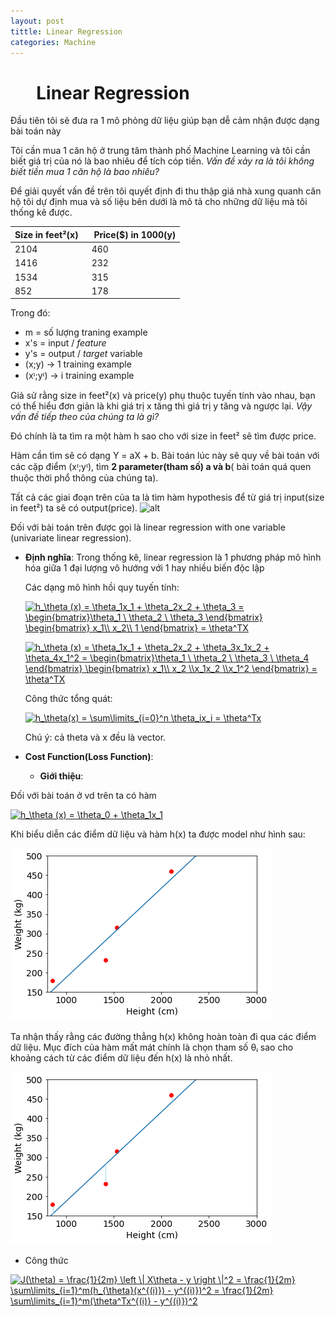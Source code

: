 ```yaml
---
layout: post
tittle: Linear Regression
categories: Machine
---
```


# &ensp; &ensp; Linear Regression

Đầu tiên tôi sẽ đưa ra 1 mô phỏng dữ liệu giúp bạn dễ cảm nhận được dạng bài toán này

Tôi cần mua 1 căn hộ ở trung tâm thành phố Machine Learning và tôi cần biết giá trị của nó là bao nhiêu để tích cóp tiền. *Vấn đề xảy ra là tôi không biết tiền mua 1 căn hộ là bao nhiêu?*

Để giải quyết vấn đề trên tôi quyết định đi thu thập giá nhà xung quanh căn hộ tôi dự định mua và số liệu bên dưới là mô tả cho những dữ liệu mà tôi thống kê được.

|Size in feet²(x) |&ensp; Price($) in 1000(y)|
|-----------------|:-------------------------|
|2104             |&ensp;460                 |
|1416             |&ensp;232                 |
|1534             |&ensp;315                 |
|852              |&ensp;178                 |

Trong đó:
* m = số lượng traning example
* x's = input / *feature*
* y's = output / *target* variable
* (x;y) → 1 training example
* (xᶦ;yᶦ) → i training example

Giả sử rằng size in feet²(x) và price(y) phụ thuộc tuyến tính vào nhau, bạn có thể hiểu đơn giản là khi giá trị x tăng thì giá trị y tăng và ngược lại. *Vậy vấn đề tiếp theo của chúng ta là gì?*

Đó chính là ta tìm ra một hàm h sao cho với size in feet² sẽ tìm được price.

Hàm cần tìm sẽ có dạng Y = aX + b. Bài toán lúc này sẽ quy về bài toán với các cặp điểm (xᶦ;yᶦ), tìm **2 parameter(tham số) a và b**( bài toán quá quen thuộc thời phổ thông của chúng ta).

Tất cả các giai đoạn trên của ta là tìm hàm hypothesis để từ giá trị input(size in feet²) ta sẽ có output(price).
![alt](https://camo.githubusercontent.com/7cf14a413358a6a4ee293ea0443d5420ca6a8cbb/68747470733a2f2f616e756a64757474392e6769746875622e696f2f6173736574732f696d616765732f706f7374732f323031382f534c2e706e67)

Đối với bài toán trên được gọi là linear regression with one variable (univariate linear regression).
*   **Định nghĩa**:
    Trong thống kê, linear regression là 1 phương pháp mô hình hóa giữa 1 đại lượng vô hướng với 1 hay nhiều biến độc lập

    Các dạng mô hình hồi quy tuyến tính:

    <a href="https://www.codecogs.com/eqnedit.php?latex=\inline&space;h_\theta&space;(x)&space;=&space;\theta_1x_1&space;&plus;&space;\theta_2x_2&space;&plus;&space;\theta_3&space;=&space;\begin{bmatrix}\theta_1&space;\&space;\theta_2&space;\&space;\theta_3&space;\end{bmatrix}&space;\begin{bmatrix}&space;x_1\\&space;x_2\\&space;1&space;\end{bmatrix}&space;=&space;\theta^TX" target="_blank"><img src="https://latex.codecogs.com/gif.latex?\inline&space;h_\theta&space;(x)&space;=&space;\theta_1x_1&space;&plus;&space;\theta_2x_2&space;&plus;&space;\theta_3&space;=&space;\begin{bmatrix}\theta_1&space;\&space;\theta_2&space;\&space;\theta_3&space;\end{bmatrix}&space;\begin{bmatrix}&space;x_1\\&space;x_2\\&space;1&space;\end{bmatrix}&space;=&space;\theta^TX" title="h_\theta (x) = \theta_1x_1 + \theta_2x_2 + \theta_3 = \begin{bmatrix}\theta_1 \ \theta_2 \ \theta_3 \end{bmatrix} \begin{bmatrix} x_1\\ x_2\\ 1 \end{bmatrix} = \theta^TX" /></a>

    <a href="https://www.codecogs.com/eqnedit.php?latex=\inline&space;h_\theta&space;(x)&space;=&space;\theta_1x_1&space;&plus;&space;\theta_2x_2&space;&plus;&space;\theta_3x_1x_2&space;&plus;&space;\theta_4x_1^2&space;=&space;\begin{bmatrix}\theta_1&space;\&space;\theta_2&space;\&space;\theta_3&space;\&space;\theta_4&space;\end{bmatrix}&space;\begin{bmatrix}&space;x_1\\&space;x_2&space;\\x_1x_2&space;\\x_1^2&space;\end{bmatrix}&space;=&space;\theta^TX" target="_blank"><img src="https://latex.codecogs.com/gif.latex?\inline&space;h_\theta&space;(x)&space;=&space;\theta_1x_1&space;&plus;&space;\theta_2x_2&space;&plus;&space;\theta_3x_1x_2&space;&plus;&space;\theta_4x_1^2&space;=&space;\begin{bmatrix}\theta_1&space;\&space;\theta_2&space;\&space;\theta_3&space;\&space;\theta_4&space;\end{bmatrix}&space;\begin{bmatrix}&space;x_1\\&space;x_2&space;\\x_1x_2&space;\\x_1^2&space;\end{bmatrix}&space;=&space;\theta^TX" title="h_\theta (x) = \theta_1x_1 + \theta_2x_2 + \theta_3x_1x_2 + \theta_4x_1^2 = \begin{bmatrix}\theta_1 \ \theta_2 \ \theta_3 \ \theta_4 \end{bmatrix} \begin{bmatrix} x_1\\ x_2 \\x_1x_2 \\x_1^2 \end{bmatrix} = \theta^TX" /></a>

    Công thức tổng quát:

    <a href="https://www.codecogs.com/eqnedit.php?latex=\inline&space;h_\theta(x)&space;=&space;\sum\limits_{i=0}^n&space;\theta_ix_i&space;=&space;\theta^Tx" target="_blank"><img src="https://latex.codecogs.com/gif.latex?\inline&space;h_\theta(x)&space;=&space;\sum\limits_{i=0}^n&space;\theta_ix_i&space;=&space;\theta^Tx" title="h_\theta(x) = \sum\limits_{i=0}^n \theta_ix_i = \theta^Tx" /></a>

    Chú ý: cả theta và x đều là vector.

* **Cost Function(Loss Function)**:

    * **Giới thiệu**:
    
Đối với bài toán ở vd trên ta có hàm 

<a href="https://www.codecogs.com/eqnedit.php?latex=\inline&space;h_\theta&space;(x)&space;=&space;\theta_0&space;&plus;&space;\theta_1x_1" target="_blank"><img src="https://latex.codecogs.com/gif.latex?\inline&space;h_\theta&space;(x)&space;=&space;\theta_0&space;&plus;&space;\theta_1x_1" title="h_\theta (x) = \theta_0 + \theta_1x_1" /></a>

Khi biểu diễn các điểm dữ liệu và hàm h(x) ta được model như hình sau:

![alt](https://raw.githubusercontent.com/kangdoung/kangdoung.github.io/master/images/demo_gr.png)


Ta nhận thấy rằng các đường thẳng h(x) không hoàn toàn đi qua các điểm dữ liệu. Mục đích của hàm mất mát chính là chọn tham số θᵢ sao cho khoảng cách từ các điểm dữ liệu đến h(x) là nhỏ nhất.

![alt](https://github.com/kangdoung/kangdoung.github.io/blob/master/images/cost_func.png?raw=true)

   * Công thức
    
<a href="https://www.codecogs.com/eqnedit.php?latex=\inline&space;J(\theta)&space;=&space;\frac{1}{2m}&space;\left&space;\|&space;X\theta&space;-&space;y&space;\right&space;\|^2&space;=&space;\frac{1}{2m}&space;\sum\limits_{i=1}^m(h_{\theta}(x^{(i)})&space;-&space;y^{(i)})^2&space;=&space;\frac{1}{2m}&space;\sum\limits_{i=1}^m(\theta^Tx^{(i)}&space;-&space;y^{(i)})^2" target="_blank"><img src="https://latex.codecogs.com/gif.latex?\inline&space;J(\theta)&space;=&space;\frac{1}{2m}&space;\left&space;\|&space;X\theta&space;-&space;y&space;\right&space;\|^2&space;=&space;\frac{1}{2m}&space;\sum\limits_{i=1}^m(h_{\theta}(x^{(i)})&space;-&space;y^{(i)})^2&space;=&space;\frac{1}{2m}&space;\sum\limits_{i=1}^m(\theta^Tx^{(i)}&space;-&space;y^{(i)})^2" title="J(\theta) = \frac{1}{2m} \left \| X\theta - y \right \|^2 = \frac{1}{2m} \sum\limits_{i=1}^m(h_{\theta}(x^{(i)}) - y^{(i)})^2 = \frac{1}{2m} \sum\limits_{i=1}^m(\theta^Tx^{(i)} - y^{(i)})^2" /></a>
